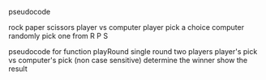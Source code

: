 pseudocode

rock paper scissors 
player vs computer
player pick a choice
computer randomly pick one from R P S


pseudocode for function playRound
single round
two players
player's pick vs computer's pick (non case sensitive)
determine the winner
show the result

